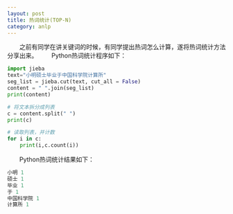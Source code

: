 ```yaml
---
layout: post
title: 热词统计(TOP-N)
category: anlp
---
```

&emsp;&emsp;之前有同学在讲关键词的时候，有同学提出热词怎么计算，遂将热词统计方法分享出来。
&emsp;&emsp;Python热词统计程序如下： 
``` python
import jieba
text="小明硕士毕业于中国科学院计算所"
seg_list = jieba.cut(text, cut_all = False)  
content = " ".join(seg_list)
print(content)

# 将文本拆分成列表
c = content.split(" ")
print(c)

# 读取列表，并计数
for i in c:
    print(i,c.count(i))
```

&emsp;&emsp;Python热词统计结果如下： 
``` python
小明 1
硕士 1
毕业 1
于 1
中国科学院 1
计算所 1
```